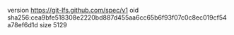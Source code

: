 version https://git-lfs.github.com/spec/v1
oid sha256:cea9bfe518308e2220bd887d455aa6cc65b6f93f07c0c8ec019cf54a78ef6d1d
size 5129
